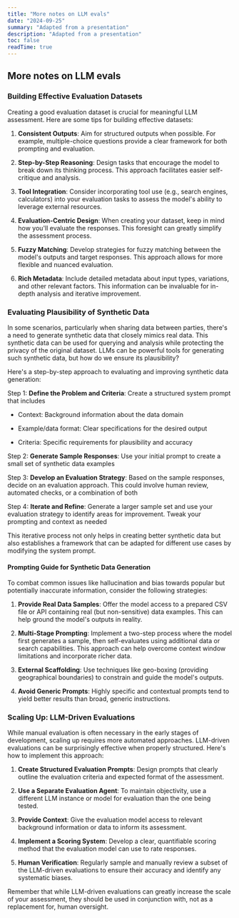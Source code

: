 ```yaml
---
title: "More notes on LLM evals"
date: "2024-09-25"
summary: "Adapted from a presentation"
description: "Adapted from a presentation"
toc: false
readTime: true
---
```


## More notes on LLM evals

### Building Effective Evaluation Datasets

Creating a good evaluation dataset is crucial for meaningful LLM assessment. Here are some tips for building effective datasets:

1. **Consistent Outputs**: Aim for structured outputs when possible. For example, multiple-choice questions provide a clear framework for both prompting and evaluation.

2. **Step-by-Step Reasoning**: Design tasks that encourage the model to break down its thinking process. This approach facilitates easier self-critique and analysis.

3. **Tool Integration**: Consider incorporating tool use (e.g., search engines, calculators) into your evaluation tasks to assess the model's ability to leverage external resources.

4. **Evaluation-Centric Design**: When creating your dataset, keep in mind how you'll evaluate the responses. This foresight can greatly simplify the assessment process.

5. **Fuzzy Matching**: Develop strategies for fuzzy matching between the model's outputs and target responses. This approach allows for more flexible and nuanced evaluation.

6. **Rich Metadata**: Include detailed metadata about input types, variations, and other relevant factors. This information can be invaluable for in-depth analysis and iterative improvement.

### Evaluating Plausibility of Synthetic Data

In some scenarios, particularly when sharing data between parties, there's a need to generate synthetic data that closely mimics real data. This synthetic data can be used for querying and analysis while protecting the privacy of the original dataset. LLMs can be powerful tools for generating such synthetic data, but how do we ensure its plausibility?

Here's a step-by-step approach to evaluating and improving synthetic data generation:

Step 1: **Define the Problem and Criteria**: Create a structured system prompt that includes

- Context: Background information about the data domain

- Example/data format: Clear specifications for the desired output

- Criteria: Specific requirements for plausibility and accuracy

Step 2: **Generate Sample Responses**: Use your initial prompt to create a small set of synthetic data examples

Step 3: **Develop an Evaluation Strategy**: Based on the sample responses, decide on an evaluation approach. This could involve human review, automated checks, or a combination of both

Step 4: **Iterate and Refine**: Generate a larger sample set and use your evaluation strategy to identify areas for improvement. Tweak your prompting and context as needed

This iterative process not only helps in creating better synthetic data but also establishes a framework that can be adapted for different use cases by modifying the system prompt.

#### Prompting Guide for Synthetic Data Generation

To combat common issues like hallucination and bias towards popular but potentially inaccurate information, consider the following strategies:

1. **Provide Real Data Samples**: Offer the model access to a prepared CSV file or API containing real (but non-sensitive) data examples. This can help ground the model's outputs in reality.

2. **Multi-Stage Prompting**: Implement a two-step process where the model first generates a sample, then self-evaluates using additional data or search capabilities. This approach can help overcome context window limitations and incorporate richer data.

3. **External Scaffolding**: Use techniques like geo-boxing (providing geographical boundaries) to constrain and guide the model's outputs.

4. **Avoid Generic Prompts**: Highly specific and contextual prompts tend to yield better results than broad, generic instructions.

### Scaling Up: LLM-Driven Evaluations

While manual evaluation is often necessary in the early stages of development, scaling up requires more automated approaches. LLM-driven evaluations can be surprisingly effective when properly structured. Here's how to implement this approach:

1. **Create Structured Evaluation Prompts**: Design prompts that clearly outline the evaluation criteria and expected format of the assessment.

2. **Use a Separate Evaluation Agent**: To maintain objectivity, use a different LLM instance or model for evaluation than the one being tested.

3. **Provide Context**: Give the evaluation model access to relevant background information or data to inform its assessment.

4. **Implement a Scoring System**: Develop a clear, quantifiable scoring method that the evaluation model can use to rate responses.

5. **Human Verification**: Regularly sample and manually review a subset of the LLM-driven evaluations to ensure their accuracy and identify any systematic biases.

Remember that while LLM-driven evaluations can greatly increase the scale of your assessment, they should be used in conjunction with, not as a replacement for, human oversight.
